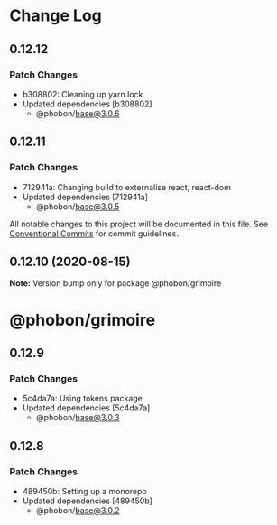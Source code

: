 # Change Log

## 0.12.12

### Patch Changes

- b308802: Cleaning up yarn.lock
- Updated dependencies [b308802]
  - @phobon/base@3.0.6

## 0.12.11

### Patch Changes

- 712941a: Changing build to externalise react, react-dom
- Updated dependencies [712941a]
  - @phobon/base@3.0.5

All notable changes to this project will be documented in this file.
See [Conventional Commits](https://conventionalcommits.org) for commit guidelines.

## 0.12.10 (2020-08-15)

**Note:** Version bump only for package @phobon/grimoire

# @phobon/grimoire

## 0.12.9

### Patch Changes

- 5c4da7a: Using tokens package
- Updated dependencies [5c4da7a]
  - @phobon/base@3.0.3

## 0.12.8

### Patch Changes

- 489450b: Setting up a monorepo
- Updated dependencies [489450b]
  - @phobon/base@3.0.2

